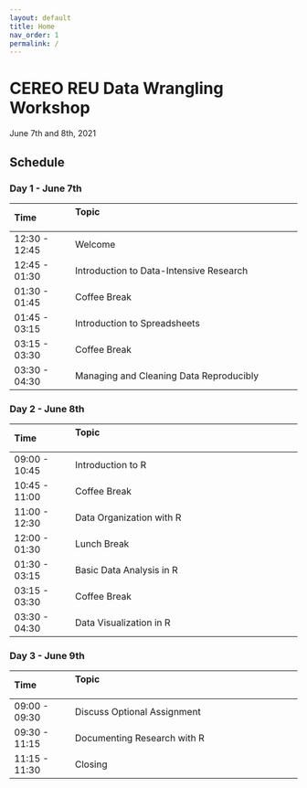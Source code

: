 ```yaml
---
layout: default
title: Home
nav_order: 1
permalink: /
---
```


# CEREO REU Data Wrangling Workshop

June 7th and 8th, 2021

## Schedule

### Day 1 - June 7th

| Time          | Topic  &nbsp; &nbsp; &nbsp; &nbsp; &nbsp; &nbsp; &nbsp; &nbsp; &nbsp; &nbsp; &nbsp; &nbsp; &nbsp; &nbsp; &nbsp; &nbsp; &nbsp; &nbsp;&nbsp; &nbsp; &nbsp; &nbsp; &nbsp; &nbsp; &nbsp; &nbsp; &nbsp; &nbsp; &nbsp; &nbsp; &nbsp; &nbsp; &nbsp; &nbsp; &nbsp; &nbsp; &nbsp; &nbsp; &nbsp; &nbsp; &nbsp; &nbsp; &nbsp; &nbsp; &nbsp; &nbsp; &nbsp; &nbsp; &nbsp; &nbsp; &nbsp; &nbsp; &nbsp; &nbsp; |
|:--------------|:--------------------------------------------|
| 12:30 - 12:45 | Welcome                                     |
| 12:45 - 01:30 | Introduction to Data-Intensive Research     |
| 01:30 - 01:45 | Coffee Break                                |
| 01:45 - 03:15 | Introduction to Spreadsheets                |
| 03:15 - 03:30 | Coffee Break                                |
| 03:30 - 04:30 | Managing and Cleaning Data Reproducibly     |

### Day 2 - June 8th

| Time          | Topic &nbsp; &nbsp; &nbsp; &nbsp; &nbsp; &nbsp; &nbsp; &nbsp; &nbsp; &nbsp; &nbsp; &nbsp; &nbsp; &nbsp; &nbsp; &nbsp; &nbsp; &nbsp; &nbsp; &nbsp; &nbsp; &nbsp; &nbsp; &nbsp; &nbsp; &nbsp; &nbsp; &nbsp; &nbsp; &nbsp; &nbsp; &nbsp; &nbsp; &nbsp; &nbsp; &nbsp; &nbsp; &nbsp; &nbsp; &nbsp; &nbsp; &nbsp; &nbsp; &nbsp; &nbsp; &nbsp; &nbsp; &nbsp; &nbsp; &nbsp; &nbsp; &nbsp; &nbsp; &nbsp; |
|:--------------|:--------------------------------------------|
| 09:00 - 10:45 | Introduction to R                           |
| 10:45 - 11:00 | Coffee Break                                |
| 11:00 - 12:30 | Data Organization with R                    |
| 12:00 - 01:30 | Lunch Break                                 |
| 01:30 - 03:15 | Basic Data Analysis in R                    |
| 03:15 - 03:30 | Coffee Break                                |
| 03:30 - 04:30 | Data Visualization in R                     |

### Day 3 - June 9th

| Time          | Topic &nbsp; &nbsp; &nbsp; &nbsp; &nbsp; &nbsp; &nbsp; &nbsp; &nbsp; &nbsp; &nbsp; &nbsp; &nbsp; &nbsp; &nbsp; &nbsp; &nbsp; &nbsp; &nbsp; &nbsp; &nbsp; &nbsp; &nbsp; &nbsp; &nbsp; &nbsp; &nbsp; &nbsp; &nbsp; &nbsp; &nbsp; &nbsp; &nbsp; &nbsp; &nbsp; &nbsp; &nbsp; &nbsp; &nbsp; &nbsp; &nbsp; &nbsp; &nbsp; &nbsp; &nbsp; &nbsp; &nbsp; &nbsp; &nbsp; &nbsp; &nbsp; &nbsp; &nbsp; &nbsp; |
|:--------------|:--------------------------------------------|
| 09:00 - 09:30 | Discuss Optional Assignment                 |
| 09:30 - 11:15 | Documenting Research with R                 |
| 11:15 - 11:30 | Closing                                     |




